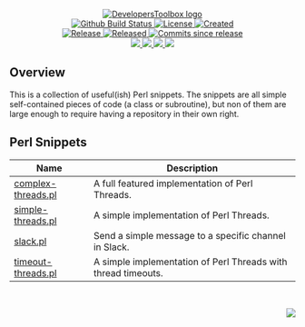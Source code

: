 <!-- markdownlint-disable -->
<p align="center">
    <a href="https://github.com/DevelopersToolbox/">
        <img src="https://cdn.wolfsoftware.com/assets/images/github/organisations/developerstoolbox/black-and-white-circle-256.png" alt="DevelopersToolbox logo" />
    </a>
    <br />
    <a href="https://github.com/DevelopersToolbox/perl-snippets/actions/workflows/cicd.yml">
        <img src="https://img.shields.io/github/actions/workflow/status/DevelopersToolbox/perl-snippets/cicd.yml?branch=master&label=build%20status&style=for-the-badge" alt="Github Build Status" />
    </a>
    <a href="https://github.com/DevelopersToolbox/perl-snippets/blob/master/LICENSE.md">
        <img src="https://img.shields.io/github/license/DevelopersToolbox/perl-snippets?color=blue&label=License&style=for-the-badge" alt="License">
    </a>
    <a href="https://github.com/DevelopersToolbox/perl-snippets">
        <img src="https://img.shields.io/github/created-at/DevelopersToolbox/perl-snippets?color=blue&label=Created&style=for-the-badge" alt="Created">
    </a>
    <br />
    <a href="https://github.com/DevelopersToolbox/perl-snippets/releases/latest">
        <img src="https://img.shields.io/github/v/release/DevelopersToolbox/perl-snippets?color=blue&label=Latest%20Release&style=for-the-badge" alt="Release">
    </a>
    <a href="https://github.com/DevelopersToolbox/perl-snippets/releases/latest">
        <img src="https://img.shields.io/github/release-date/DevelopersToolbox/perl-snippets?color=blue&label=Released&style=for-the-badge" alt="Released">
    </a>
    <a href="https://github.com/DevelopersToolbox/perl-snippets/releases/latest">
        <img src="https://img.shields.io/github/commits-since/DevelopersToolbox/perl-snippets/latest.svg?color=blue&style=for-the-badge" alt="Commits since release">
    </a>
    <br />
    <a href="https://github.com/DevelopersToolbox/perl-snippets/blob/master/.github/CODE_OF_CONDUCT.md">
        <img src="https://img.shields.io/badge/Code%20of%20Conduct-blue?style=for-the-badge" />
    </a>
    <a href="https://github.com/DevelopersToolbox/perl-snippets/blob/master/.github/CONTRIBUTING.md">
        <img src="https://img.shields.io/badge/Contributing-blue?style=for-the-badge" />
    </a>
    <a href="https://github.com/DevelopersToolbox/perl-snippets/blob/master/.github/SECURITY.md">
        <img src="https://img.shields.io/badge/Report%20Security%20Concern-blue?style=for-the-badge" />
    </a>
    <a href="https://github.com/DevelopersToolbox/perl-snippets/issues">
        <img src="https://img.shields.io/badge/Get%20Support-blue?style=for-the-badge" />
    </a>
</p>

## Overview

This is a collection of useful(ish) Perl snippets. The snippets are all simple self-contained pieces of code (a class or subroutine), but non of them are large enough to require having a repository in their own right.

## Perl Snippets

| Name                                                         | Description                                                   |
| ------------------------------------------------------------ | ------------------------------------------------------------- |
| [complex-threads.pl](src/complex-threads/complex-threads.pl) | A full featured implementation of Perl Threads.               |
| [simple-threads.pl](src/simple-threads/simple-threads.pl)    | A simple implementation of Perl Threads.                      |
| [slack.pl](src/slack/slack.pl)                               | Send a simple message to a specific channel in Slack.         |
| [timeout-threads.pl](src/timeout-threads/timeout-threads.pl) | A simple implementation of Perl Threads with thread timeouts. | 

<br />
<p align="right"><a href="https://wolfsoftware.com/"><img src="https://img.shields.io/badge/Created%20by%20Wolf%20on%20behalf%20of%20Wolf%20Software-blue?style=for-the-badge" /></a></p>
